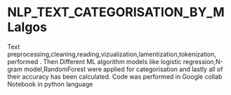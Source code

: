 # NLP_TEXT_CATEGORISATION_BY_MLalgos
Text preprocessing,cleaning,reading,vizualization,lamentization,tokenization, performed . Then Different ML algorithm models like 
logistic regression,N-gram model,RandomForest were applied for categorisation and lastly all of their accuracy has been calculated.
Code was performed in Google collab Notebook in python language 

